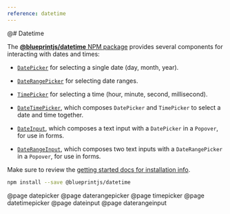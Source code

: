 ```yaml
---
reference: datetime
---
```


@# Datetime

The [__@blueprintjs/datetime__ NPM package](https://www.npmjs.com/package/@blueprintjs/datetime)
provides several components for interacting with dates and times:

- [`DatePicker`](#datetime/datepicker) for selecting a single date (day, month, year).

- [`DateRangePicker`](#datetime/daterangepicker) for selecting date ranges.

- [`TimePicker`](#datetime/timepicker) for selecting a time (hour, minute, second,
  millisecond).

- [`DateTimePicker`](#datetime/datetimepicker), which composes `DatePicker` and
  `TimePicker` to select a date and time together.

- [`DateInput`](#datetime/dateinput), which composes a text input with a `DatePicker` in
  a `Popover`, for use in forms.

- [`DateRangeInput`](#datetime/daterangeinput), which composes two text inputs with a `DateRangePicker` in
  a `Popover`, for use in forms.

Make sure to review the [getting started docs for installation info](#blueprint/getting-started).

```sh
npm install --save @blueprintjs/datetime
```

@page datepicker
@page daterangepicker
@page timepicker
@page datetimepicker
@page dateinput
@page daterangeinput
